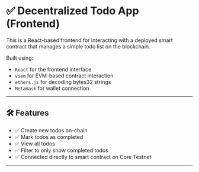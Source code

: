 # ✅ Decentralized Todo App (Frontend)

This is a React-based frontend for interacting with a deployed smart contract that manages a simple todo list on the blockchain.

Built using:
- `React` for the frontend interface
- `viem` for EVM-based contract interaction
- `ethers.js` for decoding bytes32 strings
- `Metamask` for wallet connection

---

## 🛠 Features

- ✅ Create new todos on-chain
- ✅ Mark todos as completed
- ✅ View all todos
- ✅ Filter to only show completed todos
- ✅ Connected directly to smart contract on Core Testnet

---
